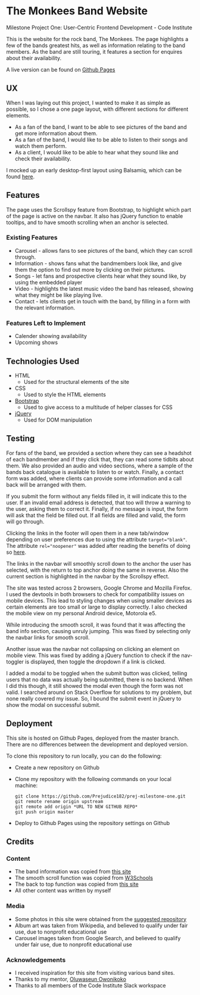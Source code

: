 # The Monkees Band Website

Milestone Project One: User-Centric Frontend Development - Code Institute

This is the website for the rock band, The Monkees. The page highlights a few of the bands greatest hits, as well as information relating to the band members. As the band are still touring, it features a section for enquires about their availability.

A live version can be found on [Github Pages](https://prejudice182.github.io/prej-milestone-one/)

## UX

When I was laying out this project, I wanted to make it as simple as possible, so I chose a one page layout, with different sections for different elements.

- As a fan of the band, I want to be able to see pictures of the band and get more information about them.
- As a fan of the band, I would like to be able to listen to their songs and watch them perform.
- As a client, I would like to be able to hear what they sound like and check their availability.

I mocked up an early desktop-first layout using Balsamiq, which can be found [here](https://github.com/Prejudice182/prej-milestone-one/blob/master/assets/mockups/MilestoneProjectOne.png).

## Features

The page uses the Scrollspy feature from Bootstrap, to highlight which part of the page is active on the navbar. It also has jQuery function to enable tooltips, and to have smooth scrolling when an anchor is selected.

### Existing Features

- Carousel - allows fans to see pictures of the band, which they can scroll through.
- Information - shows fans what the bandmembers look like, and give them the option to find out more by clicking on their pictures.
- Songs - let fans and prospective clients hear what they sound like, by using the embedded player
- Video - highlights the latest music video the band has released, showing what they might be like playing live.
- Contact - lets clients get in touch with the band, by filling in a form with the relevant information.

### Features Left to Implement

- Calender showing availability
- Upcoming shows

## Technologies Used

- HTML
    - Used for the structural elements of the site
- CSS
    - Used to style the HTML elements
- [Bootstrap](https://getbootstrap.com/)
    - Used to give access to a multitude of helper classes for CSS
- [jQuery](https://jquery.com/)
    - Used for DOM manipulation

## Testing

For fans of the band, we provided a section where they can see a headshot of each bandmember and if they click that, they can read some tidbits about them. We also provided an audio and video sections, where a sample of the bands back catalogue is available to listen to or watch. Finally, a contact form was added, where clients can provide some information and a call back will be arranged with them.

If you submit the form without any fields filled in, it will indicate this to the user. If an invalid email address is detected, that too will throw a warning to the user, asking them to correct it. Finally, if no message is input, the form will ask that the field be filled out. If all fields are filled and valid, the form will go through.

Clicking the links in the footer will open them in a new tab/window depending on user preferences due to using the attribute `target="blank"`. The attribute `rel="noopener"` was added after reading the benefits of doing so [here](https://jakearchibald.com/2016/performance-benefits-of-rel-noopener/).

The links in the navbar will smoothly scroll down to the anchor the user has selected, with the return to top anchor doing the same in reverse. Also the current section is highlighted in the navbar by the Scrollspy effect.

The site was tested across 2 browsers, Google Chrome and Mozilla Firefox. I used the devtools in both browsers to check for compatibility issues on mobile devices. This lead to styling changes when using smaller devices as certain elements are too small or large to display correctly. I also checked the mobile view on my personal Android device, Motorola e5.

While introducing the smooth scroll, it was found that it was affecting the band info section, causing unruly jumping. This was fixed by selecting only the navbar links for smooth scroll.

Another issue was the navbar not collapsing on clicking an element on mobile view. This was fixed by adding a jQuery function to check if the nav-toggler is displayed, then toggle the dropdown if a link is clicked.

I added a modal to be toggled when the submit button was clicked, telling users that no data was actually being submitted, there is no backend. When I did this though, it still showed the modal even though the form was not valid. I searched around on Stack Overflow for solutions to my problem, but none really covered my issue. So, I bound the submit event in jQuery to show the modal on successful submit.

## Deployment

This site is hosted on Github Pages, deployed from the master branch. There are no differences between the development and deployed version.

To clone this repository to run locally, you can do the following:

- Create a new repository on Github
- Clone my repository with the following commands on your local machine:

    ```
    git clone https://github.com/Prejudice182/prej-milestone-one.git
    git remote rename origin upstream
    git remote add origin *URL TO NEW GITHUB REPO*
    git push origin master
    ```
    
- Deploy to Github Pages using the repository settings on Github

## Credits

### Content

- The band information was copied from [this site](https://www.fakepersongenerator.com/user-biography-generator)
- The smooth scroll function was copied from [W3Schools](https://www.w3schools.com/howto/howto_css_smooth_scroll.asp)
- The back to top function was copied from [this site](https://codepen.io/matthewcain/pen/ZepbeR)
- All other content was written by myself

### Media

- Some photos in this site were obtained from the [suggested repository](https://github.com/Code-Institute-Org/project-assets)
- Album art was taken from Wikipedia, and believed to qualify under fair use, due to nonprofit educational use
- Carousel images taken from Google Search, and believed to qualify under fair use, due to nonprofit educational use

### Acknowledgements

- I received inspiration for this site from visiting various band sites.
- Thanks to my mentor, [Oluwaseun Owonikoko](https://github.com/seunkoko)
- Thanks to all members of the Code Institute Slack workspace